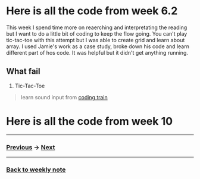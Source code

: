 # Here is all the code from week 6.2
This week I spend time more on reaerching and interpretating the reading but I want to do a little bit of coding to keep the flow going. You can't play tic-tac-toe with this attempt but I was able to create grid and learn about array. I used Jamie's work as a case study, broke down his code and learn different part of hos code. It was helpful but it didn't get anything running.    

## What fail
1. Tic-Tac-Toe

> learn sound input from [coding train]()

# Here is all the code from week 10


---------------------------------------------------
### [Previous](https://github.com/napasornc/c0dew0rd/tree/master/processing/week%2004) -> [Next](https://github.com/napasornc/c0dew0rd/tree/master/processing/week%2007)  

--------------------------------------------------
### [Back to weekly note](https://github.com/napasornc/c0dew0rd)


